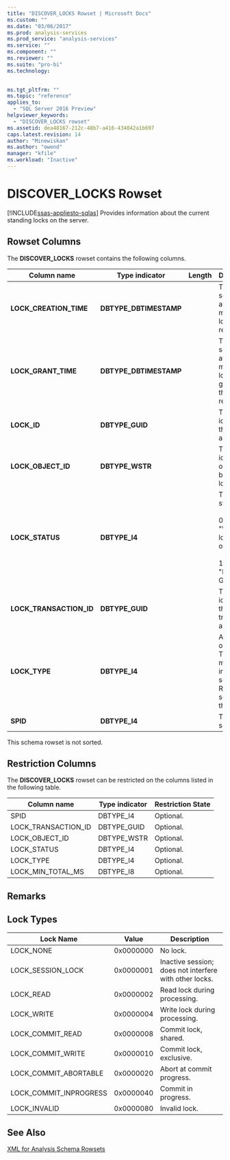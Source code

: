```yaml
---
title: "DISCOVER_LOCKS Rowset | Microsoft Docs"
ms.custom: ""
ms.date: "03/06/2017"
ms.prod: analysis-services
ms.prod_service: "analysis-services"
ms.service: ""
ms.component: ""
ms.reviewer: ""
ms.suite: "pro-bi"
ms.technology: 
  

ms.tgt_pltfrm: ""
ms.topic: "reference"
applies_to: 
  - "SQL Server 2016 Preview"
helpviewer_keywords: 
  - "DISCOVER_LOCKS rowset"
ms.assetid: dea48167-212c-40b7-a416-434042a1b697
caps.latest.revision: 14
author: "Minewiskan"
ms.author: "owend"
manager: "kfile"
ms.workload: "Inactive"
---
```

# DISCOVER_LOCKS Rowset
[!INCLUDE[ssas-appliesto-sqlas](../../../includes/ssas-appliesto-sqlas.md)]
  Provides information about the current standing locks on the server.  
  
## Rowset Columns  
 The **DISCOVER_LOCKS** rowset contains the following columns.  
  
|Column name|Type indicator|Length|Description|  
|-----------------|--------------------|------------|-----------------|  
|**LOCK_CREATION_TIME**|**DBTYPE_DBTIMESTAMP**||The UTC server time at the moment lock was requested.|  
|**LOCK_GRANT_TIME**|**DBTYPE_DBTIMESTAMP**||The UTC server time at the moment lock was granted on the resource.|  
|**LOCK_ID**|**DBTYPE_GUID**||The unique identifier of the lock, as a GUID.|  
|**LOCK_OBJECT_ID**|**DBTYPE_WSTR**||The unique identifier of object being locked.|  
|**LOCK_STATUS**|**DBTYPE_I4**||The lock status.<br /><br /> 0 means "Waiting to lock the object."<br /><br /> 1 means "Lock Granted."|  
|**LOCK_TRANSACTION_ID**|**DBTYPE_GUID**||The unique identifier of the transaction, as a GUID.|  
|**LOCK_TYPE**|**DBTYPE_I4**||A bit mask of Lock Types; for more information, see the Remarks section of this topic.|  
|**SPID**|**DBTYPE_I4**||The session ID.|  
  
 This schema rowset is not sorted.  
  
## Restriction Columns  
 The **DISCOVER_LOCKS** rowset can be restricted on the columns listed in the following table.  
  
|Column name|Type indicator|Restriction State|  
|-----------------|--------------------|-----------------------|  
|SPID|DBTYPE_I4|Optional.|  
|LOCK_TRANSACTION_ID|DBTYPE_GUID|Optional.|  
|LOCK_OBJECT_ID|DBTYPE_WSTR|Optional.|  
|LOCK_STATUS|DBTYPE_I4|Optional.|  
|LOCK_TYPE|DBTYPE_I4|Optional.|  
|LOCK_MIN_TOTAL_MS|DBTYPE_I8|Optional.|  
  
## Remarks  
  
## Lock Types  
  
|Lock Name|Value|Description|  
|---------------|-----------|-----------------|  
|LOCK_NONE|0x0000000|No lock.|  
|LOCK_SESSION_LOCK|0x0000001|Inactive session; does not interfere with other locks.|  
|LOCK_READ|0x0000002|Read lock during processing.|  
|LOCK_WRITE|0x0000004|Write lock during processing.|  
|LOCK_COMMIT_READ|0x0000008|Commit lock, shared.|  
|LOCK_COMMIT_WRITE|0x0000010|Commit lock, exclusive.|  
|LOCK_COMMIT_ABORTABLE|0x0000020|Abort at commit progress.|  
|LOCK_COMMIT_INPROGRESS|0x0000040|Commit in progress.|  
|LOCK_INVALID|0x0000080|Invalid lock.|  
  
## See Also  
 [XML for Analysis Schema Rowsets](../../../analysis-services/schema-rowsets/xml/xml-for-analysis-schema-rowsets.md)  
  
  
